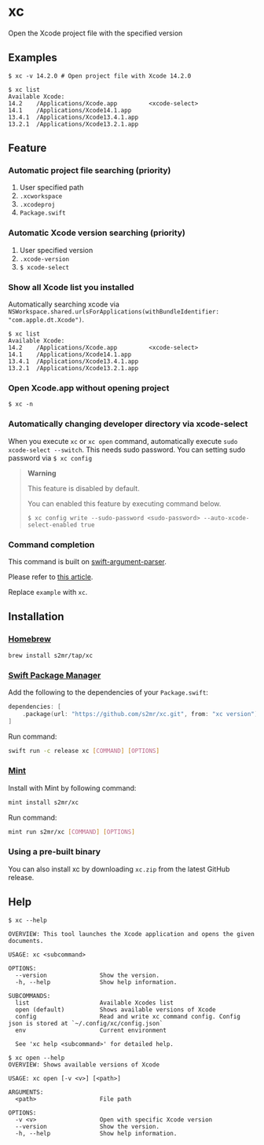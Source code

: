 # xc
Open the Xcode project file with the specified version

## Examples

```
$ xc -v 14.2.0 # Open project file with Xcode 14.2.0
```

```
$ xc list
Available Xcode:
14.2    /Applications/Xcode.app         <xcode-select>
14.1    /Applications/Xcode14.1.app
13.4.1  /Applications/Xcode13.4.1.app
13.2.1  /Applications/Xcode13.2.1.app
```

## Feature
### Automatic project file searching (priority)
1. User specified path <Optional arguments>
2. `.xcworkspace`
3. `.xcodeproj`
4. `Package.swift`

### Automatic Xcode version searching (priority)
1. User specified version <Optional options>
2. `.xcode-version` <Optional file>
3. `$ xcode-select`

### Show all Xcode list you installed

Automatically searching xcode via `NSWorkspace.shared.urlsForApplications(withBundleIdentifier: "com.apple.dt.Xcode")`.

```
$ xc list
Available Xcode:
14.2    /Applications/Xcode.app         <xcode-select>
14.1    /Applications/Xcode14.1.app
13.4.1  /Applications/Xcode13.4.1.app
13.2.1  /Applications/Xcode13.2.1.app
```

### Open Xcode.app without opening project

```
$ xc -n
```

### Automatically changing developer directory via xcode-select

When you execute `xc` or `xc open` command, automatically execute `sudo xcode-select --switch`.
This needs sudo password.
You can setting sudo password via `$ xc config`

> **Warning**
>
> This feature is disabled by default.
>
> You can enabled this feature by executing command below.
>
> `$ xc config write --sudo-password <sudo-password> --auto-xcode-select-enabled true`

### Command completion

This command is built on [swift-argument-parser](https://github.com/apple/swift-argument-parser).

Please refer to [this article](https://github.com/apple/swift-argument-parser/blob/main/Sources/ArgumentParser/Documentation.docc/Articles/InstallingCompletionScripts.md#installing-zsh-completions
).

Replace `example` with `xc`.

## Installation

### [Homebrew](https://brew.sh/)

```shell
brew install s2mr/tap/xc
```

### [Swift Package Manager](https://github.com/apple/swift-package-manager)

Add the following to the dependencies of your `Package.swift`:

```swift
dependencies: [
    .package(url: "https://github.com/s2mr/xc.git", from: "xc version"),
]
```

Run command:

```sh
swift run -c release xc [COMMAND] [OPTIONS]
```

### [Mint](https://github.com/yonaskolb/Mint)

Install with Mint by following command:

```sh
mint install s2mr/xc
```

Run command:

```sh
mint run s2mr/xc [COMMAND] [OPTIONS]
```

### Using a pre-built binary

You can also install xc by downloading `xc.zip` from the latest GitHub release.

## Help

```
$ xc --help

OVERVIEW: This tool launches the Xcode application and opens the given documents.

USAGE: xc <subcommand>

OPTIONS:
  --version               Show the version.
  -h, --help              Show help information.

SUBCOMMANDS:
  list                    Available Xcodes list
  open (default)          Shows available versions of Xcode
  config                  Read and write xc command config. Config json is stored at `~/.config/xc/config.json`
  env                     Current environment

  See 'xc help <subcommand>' for detailed help.
```

```
$ xc open --help
OVERVIEW: Shows available versions of Xcode

USAGE: xc open [-v <v>] [<path>]

ARGUMENTS:
  <path>                  File path

OPTIONS:
  -v <v>                  Open with specific Xcode version
  --version               Show the version.
  -h, --help              Show help information.
```
